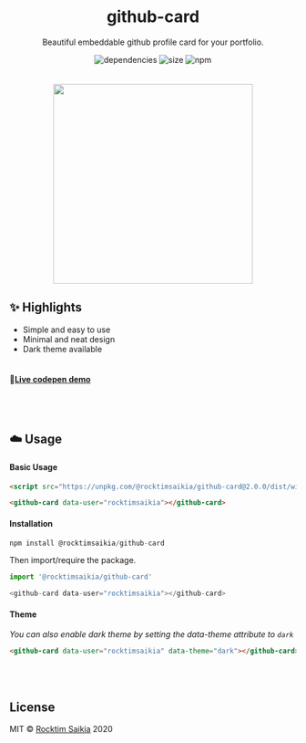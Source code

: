 <div>
	<h1 align="center">github-card</h1>
	<p align="center">Beautiful embeddable github profile card for your portfolio.</p>
	<p align="center">
		<img alt="dependencies" src="https://img.shields.io/librariesio/release/npm/@rocktimsaikia/github-card"/>
		<img alt="size" src="https://img.shields.io/bundlephobia/min/@rocktimsaikia/github-card"/>
		<img alt="npm" src="https://img.shields.io/npm/v/@rocktimsaikia/github-card"/><br/><br/><br/>
		<img src="https://i.ibb.co/gRnx53c/single-compressor.png" height="350px"/>
	</p>
</div>

## :sparkles: Highlights

- Simple and easy to use
- Minimal and neat design
- Dark theme available
<br/><br/>
#### :rocket:[Live codepen demo](https://codepen.io/RocktimSaikia/full/jObbBmR)
<br/><br/>
## :cloud: Usage

#### Basic Usage
```html
<script src="https://unpkg.com/@rocktimsaikia/github-card@2.0.0/dist/widget.min.js" type="module"></script>

<github-card data-user="rocktimsaikia"></github-card>
```

#### Installation

```js
npm install @rocktimsaikia/github-card
```

Then import/require the package.

```js
import '@rocktimsaikia/github-card'

<github-card data-user="rocktimsaikia"></github-card>
```

#### Theme
_You can also enable dark theme by setting the data-theme attribute to `dark`_

```html
<github-card data-user="rocktimsaikia" data-theme="dark"></github-card>
```
<br/><br/>
## License

MIT © [Rocktim Saikia](https://rocktimsaikia.now.sh) 2020
